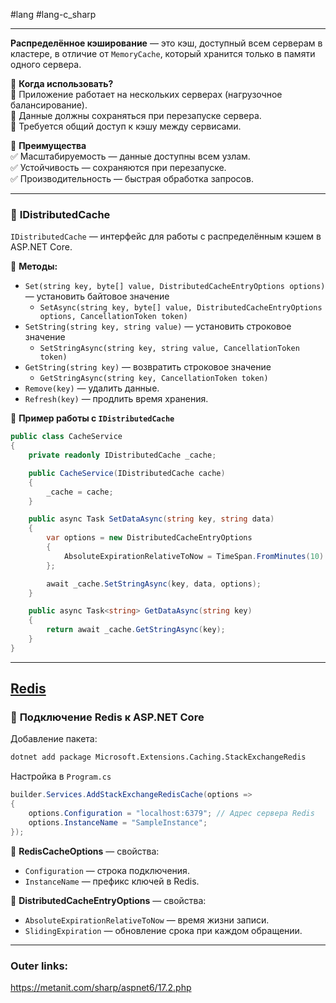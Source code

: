 #lang #lang-c_sharp  

---
**Распределённое кэширование** — это кэш, доступный всем серверам в кластере, в отличие от `MemoryCache`, который хранится только в памяти одного сервера.

📌 **Когда использовать?**  
🔹 Приложение работает на нескольких серверах (нагрузочное балансирование).  
🔹 Данные должны сохраняться при перезапуске сервера.  
🔹 Требуется общий доступ к кэшу между сервисами.

📌 **Преимущества**  
✅ Масштабируемость — данные доступны всем узлам.  
✅ Устойчивость — сохраняются при перезапуске.  
✅ Производительность — быстрая обработка запросов.

---

### 📌 **IDistributedCache**

`IDistributedCache` — интерфейс для работы с распределённым кэшем в ASP.NET Core.

📌 **Методы:**
- `Set(string key, byte[] value, DistributedCacheEntryOptions options)` — установить байтовое значение
	- `SetAsync(string key, byte[] value, DistributedCacheEntryOptions options, CancellationToken token)`
- `SetString(string key, string value)` — установить строковое значение
	- `SetStringAsync(string key, string value, CancellationToken token)`
- `GetString(string key)`  — возвратить строковое значение
	- `GetStringAsync(string key, CancellationToken token)`
- `Remove(key)` — удалить данные.
- `Refresh(key)` — продлить время хранения.

📌 **Пример работы с `IDistributedCache`**
```csharp
public class CacheService
{
    private readonly IDistributedCache _cache;

    public CacheService(IDistributedCache cache)
    {
        _cache = cache;
    }

    public async Task SetDataAsync(string key, string data)
    {
        var options = new DistributedCacheEntryOptions
        {
            AbsoluteExpirationRelativeToNow = TimeSpan.FromMinutes(10)
        };

        await _cache.SetStringAsync(key, data, options);
    }

    public async Task<string> GetDataAsync(string key)
    {
        return await _cache.GetStringAsync(key);
    }
}
```

---
## [Redis](3.%20Databases/Redis/_Redis.md)

### 📌 **Подключение Redis к ASP.NET Core**

Добавление пакета:
```sh
dotnet add package Microsoft.Extensions.Caching.StackExchangeRedis
```

Настройка в `Program.cs`
```csharp
builder.Services.AddStackExchangeRedisCache(options =>
{
    options.Configuration = "localhost:6379"; // Адрес сервера Redis
    options.InstanceName = "SampleInstance";
});
```

📌 **RedisCacheOptions** — свойства:
- `Configuration` — строка подключения.
- `InstanceName` — префикс ключей в Redis.

📌 **DistributedCacheEntryOptions** — свойства:
- `AbsoluteExpirationRelativeToNow` — время жизни записи.
- `SlidingExpiration` — обновление срока при каждом обращении.

---
### Outer links:
https://metanit.com/sharp/aspnet6/17.2.php